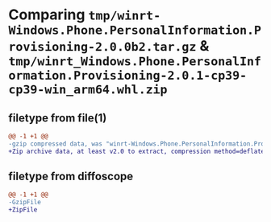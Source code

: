 # Comparing `tmp/winrt-Windows.Phone.PersonalInformation.Provisioning-2.0.0b2.tar.gz` & `tmp/winrt_Windows.Phone.PersonalInformation.Provisioning-2.0.1-cp39-cp39-win_arm64.whl.zip`

## filetype from file(1)

```diff
@@ -1 +1 @@
-gzip compressed data, was "winrt-Windows.Phone.PersonalInformation.Provisioning-2.0.0b2.tar", last modified: Sat Dec  2 18:24:43 2023, max compression
+Zip archive data, at least v2.0 to extract, compression method=deflate
```

## filetype from diffoscope

```diff
@@ -1 +1 @@
-GzipFile
+ZipFile
```


